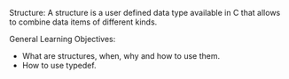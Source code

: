 Structure: A structure is a user defined data type available in C that allows to combine data items of different kinds.

General Learning Objectives: 

- What are structures, when, why and how to use them.
- How to use typedef.
